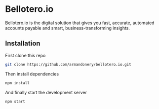 # Bellotero.io

Bellotero.io is the digital solution that gives you fast, accurate, automated accounts payable and smart, business-transforming insights.

## Installation

First clone this repo
```bash
git clone https://github.com/armandonery/bellotero.io.git
```
Then install dependencies

```bash
npm install
```

And finally start the development server
```bash
npm start
```

